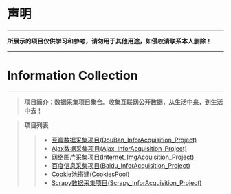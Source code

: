 # 声明
---

**所展示的项目仅供学习和参考，请勿用于其他用途，如侵权请联系本人删除！**  

---

# Information Collection
---

> **项目简介：数据采集项目集合。收集互联网公开数据，从生活中来，到生活中去！** 

> **项目列表**
> > + [豆瓣数据采集项目(DouBan_InforAcquisition_Project)](https://github.com/snailzzw/InforCollection/tree/master/DouBan_InforAcquisition_Project)  
> > + [Ajax数据采集项目(Ajax_InforAcquisition_Project)](https://github.com/snailzzw/InforCollection/tree/master/Ajax_InforAcquisition_Project)  
> > + [网络图片采集项目(Internet_ImgAcquisition_Project)](https://github.com/snailzzw/InforCollection/tree/master/Internet_ImgAcquisition_Project)  
> > + [百度信息采集项目(Baidu_InforAcquisition_Project)](https://github.com/snailzzw/InforCollection/tree/master/Baidu_InforAcquisition_Project)  
> > + [Cookie池搭建(CookiesPool)](https://github.com/snailzzw/InforCollection/tree/master/CookiesPool)  
> > + [Scrapy数据采集项目(Scrapy_InforAcquisition_Project)](https://github.com/snailzzw/InforCollection/tree/master/Scrapy_InforAcquisition_Project)  
  